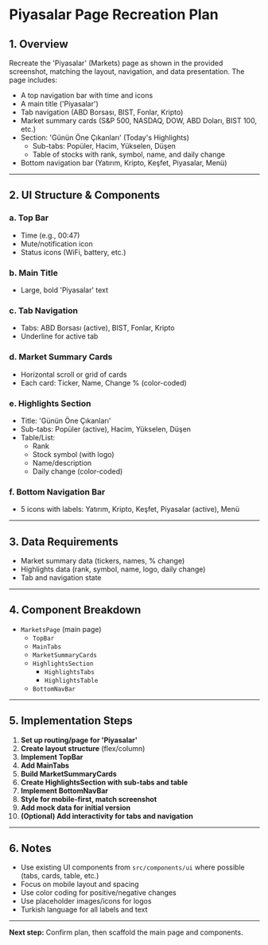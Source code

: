 # Piyasalar Page Recreation Plan

## 1. Overview
Recreate the 'Piyasalar' (Markets) page as shown in the provided screenshot, matching the layout, navigation, and data presentation. The page includes:
- A top navigation bar with time and icons
- A main title ('Piyasalar')
- Tab navigation (ABD Borsası, BIST, Fonlar, Kripto)
- Market summary cards (S&P 500, NASDAQ, DOW, ABD Doları, BIST 100, etc.)
- Section: 'Günün Öne Çıkanları' (Today's Highlights)
  - Sub-tabs: Popüler, Hacim, Yükselen, Düşen
  - Table of stocks with rank, symbol, name, and daily change
- Bottom navigation bar (Yatırım, Kripto, Keşfet, Piyasalar, Menü)

---

## 2. UI Structure & Components

### a. Top Bar
- Time (e.g., 00:47)
- Mute/notification icon
- Status icons (WiFi, battery, etc.)

### b. Main Title
- Large, bold 'Piyasalar' text

### c. Tab Navigation
- Tabs: ABD Borsası (active), BIST, Fonlar, Kripto
- Underline for active tab

### d. Market Summary Cards
- Horizontal scroll or grid of cards
- Each card: Ticker, Name, Change % (color-coded)

### e. Highlights Section
- Title: 'Günün Öne Çıkanları'
- Sub-tabs: Popüler (active), Hacim, Yükselen, Düşen
- Table/List:
  - Rank
  - Stock symbol (with logo)
  - Name/description
  - Daily change (color-coded)

### f. Bottom Navigation Bar
- 5 icons with labels: Yatırım, Kripto, Keşfet, Piyasalar (active), Menü

---

## 3. Data Requirements
- Market summary data (tickers, names, % change)
- Highlights data (rank, symbol, name, logo, daily change)
- Tab and navigation state

---

## 4. Component Breakdown
- `MarketsPage` (main page)
  - `TopBar`
  - `MainTabs`
  - `MarketSummaryCards`
  - `HighlightsSection`
    - `HighlightsTabs`
    - `HighlightsTable`
  - `BottomNavBar`

---

## 5. Implementation Steps
1. **Set up routing/page for 'Piyasalar'**
2. **Create layout structure** (flex/column)
3. **Implement TopBar**
4. **Add MainTabs**
5. **Build MarketSummaryCards**
6. **Create HighlightsSection with sub-tabs and table**
7. **Implement BottomNavBar**
8. **Style for mobile-first, match screenshot**
9. **Add mock data for initial version**
10. **(Optional) Add interactivity for tabs and navigation**

---

## 6. Notes
- Use existing UI components from `src/components/ui` where possible (tabs, cards, table, etc.)
- Focus on mobile layout and spacing
- Use color coding for positive/negative changes
- Use placeholder images/icons for logos
- Turkish language for all labels and text

---

**Next step:** Confirm plan, then scaffold the main page and components. 